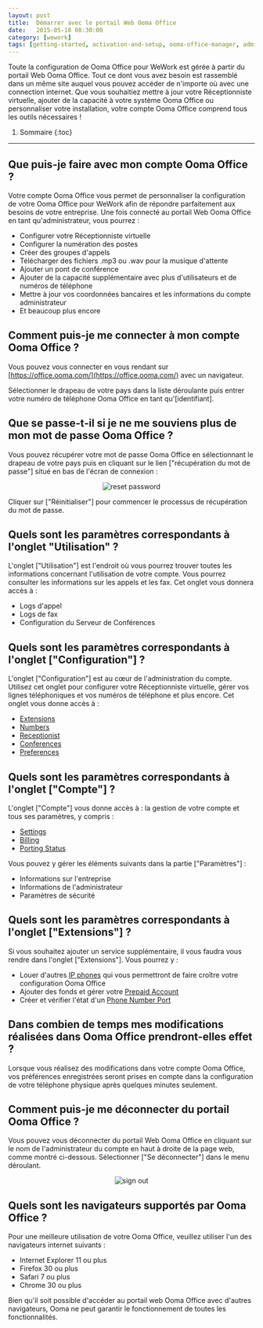 ```yaml
---
layout: post
title:  Démarrer avec le portail Web Ooma Office
date:   2015-05-18 08:30:00
category: [wework]
tags: [getting-started, activation-and-setup, ooma-office-manager, admin-features, wework]
---
```


Toute la configuration de Ooma Office pour WeWork est gérée à partir du portail Web Ooma Office. Tout ce dont vous avez besoin est rassemblé dans un même site auquel vous pouvez accéder de n'importe où avec une connection internet. Que vous souhaitiez mettre à jour votre Réceptionniste virtuelle, ajouter de la capacité à votre système Ooma Office ou personnaliser votre installation, votre compte Ooma Office comprend tous les outils nécessaires !

1. Sommaire
{:toc}
* * *

## Que puis-je faire avec mon compte Ooma Office ?

Votre compte Ooma Office vous permet de personnaliser la configuration de votre Ooma Office pour WeWork afin de répondre parfaitement aux besoins de votre entreprise. Une fois connecté au portail Web Ooma Office en tant qu'administrateur, vous pourrez :

* Configurer votre Réceptionniste virtuelle
* Configurer la numération des postes
* Créer des groupes d'appels
* Télécharger des fichiers .mp3 ou .wav pour la musique d'attente
* Ajouter un pont de conférence
* Ajouter de la capacité supplémentaire avec plus d'utilisateurs et de numéros de téléphone
* Mettre à jour vos coordonnées bancaires et les informations du compte administrateur
* Et beaucoup plus encore

## Comment puis-je me connecter à mon compte Ooma Office ?

Vous pouvez vous connecter en vous rendant sur [https://office.ooma.com/](https://office.ooma.com/) avec un navigateur.

Sélectionner le drapeau de votre pays dans la liste déroulante puis entrer votre numéro de téléphone Ooma Office en tant qu'[identifiant].

## Que se passe-t-il si je ne me souviens plus de mon mot de passe Ooma Office ?

Vous pouvez récupérer votre mot de passe Ooma Office en sélectionnant le drapeau de votre pays puis en cliquant sur le lien ["récupération du mot de passe"] situé en bas de l'écran de connexion :

<p align="center"><img alt="reset password" src="{{ site.baseurl }}/assets/images/ooma_office_wework/login_screen_reset_password.png" /></p>

Cliquer sur ["Réinitialiser"] pour commencer le processus de récupération du mot de passe.

## Quels sont les paramètres correspondants à l'onglet "Utilisation" ?

L'onglet ["Utilisation"] est l'endroit où vous pourrez trouver toutes les informations concernant l'utilisation de votre compte. Vous pourrez consulter les informations sur les appels et les fax. Cet onglet vous donnera accès à :

* Logs d'appel
* Logs de fax
* Configuration du Serveur de Conférences

## Quels sont les paramètres correspondants à l'onglet ["Configuration"] ?

L'onglet ["Configuration"] est au cœur de l'administration du compte. Utilisez cet onglet pour configurer votre Réceptionniste virtuelle, gérer vos lignes téléphoniques et vos numéros de téléphone et plus encore. Cet onglet vous donne accès à :

* [Extensions](https://office.ooma.com/#extensions)
* [Numbers](https://office.ooma.com/#manage_phone_number)
* [Receptionist](https://office.ooma.com/#virtual_receptionist)
* [Conferences](https://office.ooma.com/#conferences)
* [Preferences](https://office.ooma.com/#preferences)

## Quels sont les paramètres correspondants à l'onglet ["Compte"] ?

L'onglet ["Compte"] vous donne accès à : la gestion de votre compte et tous ses paramètres, y compris :

* [Settings](https://office.ooma.com/settings)
* [Billing](https://office.ooma.com/billing)
* [Porting Status](https://office.ooma.com/porting_status)

Vous pouvez y gérer les éléments suivants dans la partie ["Paramètres"] : 

* Informations sur l'entreprise
* Informations de l'administrateur
* Paramètres de sécurité

## Quels sont les paramètres correspondants à l'onglet ["Extensions"] ?

Si vous souhaitez ajouter un service supplémentaire, il vous faudra vous rendre dans l'onglet ["Extensions"]. Vous pourrez y :

* Louer d'autres [IP phones](https://office.ooma.com/ip_phones/yealink_t23g) qui vous permettront de faire croître votre configuration Ooma Office
* Ajouter des fonds et gérer votre [Prepaid Account](https://office.ooma.com/#prepaid_account)
* Créer et vérifier l'état d'un [Phone Number Port](https://office.ooma.com/#number_porting)

## Dans combien de temps mes modifications réalisées dans Ooma Office prendront-elles effet ?

Lorsque vous réalisez des modifications dans votre compte Ooma Office, vos préférences enregistrées seront prises en compte dans la configuration de votre téléphone physique après quelques minutes seulement.

## Comment puis-je me déconnecter du portail Ooma Office ?

Vous pouvez vous déconnecter du portail Web Ooma Office en cliquant sur le nom de l'administrateur du compte en haut à droite de la page web, comme montré ci-dessous. Sélectionner ["Se déconnecter"] dans le menu déroulant.

<p align="center"><img alt="sign out" src="{{ site.baseurl }}/assets/images/ooma_office_manager/sign_out.png" /></p>

## Quels sont les navigateurs supportés par Ooma Office ?

Pour une meilleure utilisation de votre Ooma Office, veuillez utiliser l'un des navigateurs internet suivants :

* Internet Explorer 11 ou plus
* Firefox 30 ou plus
* Safari 7 ou plus
* Chrome 30 ou plus

Bien qu'il soit possible d'accéder au portail web Ooma Office avec d'autres navigateurs, Ooma ne peut garantir le fonctionnement de toutes les fonctionnalités.